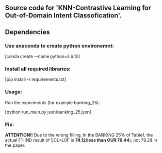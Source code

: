 ## Source code for 'KNN-Contrastive Learning for Out-of-Domain Intent Classofication'.

## Dependencies
### Use anaconda to create python environemnt:
[conda create --name python=3.6.12]

### Install all required libraries:
[pip install -r requirements.txt]

### Usage:
Run the experiments (for example banking_25):

[python run_main.py json/banking_25.json]

### Fix:
**ATTENTION!!** Due to the wrong filling, In the BANKING 25% of Table1, the actual F1-IND result of SCL+LOF is **74.12**(**less than OUR 76.44**), not 79.28 in the paper.

